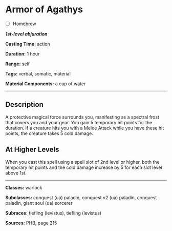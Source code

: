# Armor of Agathys

- [ ] Homebrew

***1st-level abjuration***

**Casting Time:** action

**Duration:** 1 hour

**Range:** self

**Tags:** verbal, somatic, material

**Material Components:** a cup of water

---

## Description
A protective magical force surrounds you, manifesting as a spectral frost that covers you and your gear.
You gain 5 temporary hit points for the duration.
If a creature hits you with a Melee Attack while you have these hit points, the creature takes 5 cold damage.

## At Higher Levels
When you cast this spell using a spell slot of 2nd level or higher, both the temporary hit points and the cold damage increase by 5 for each slot level above 1st.

---

**Classes:** warlock

**Subclasses:** conquest (ua) paladin, conquest v2 (ua) paladin, conquest paladin, giant soul (ua) sorcerer

**Subraces:** tiefling (levistus), tiefling (levistus)

**Sources:** PHB, page 215
